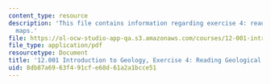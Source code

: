 ```yaml
---
content_type: resource
description: 'This file contains information regarding exercise 4: reading geological
  maps.'
file: https://ol-ocw-studio-app-qa.s3.amazonaws.com/courses/12-001-introduction-to-geology-fall-2013/8db87a6963f491cfe68d61a2a1bcce51_MIT12_001F13_Ex4_Geolo_Map.pdf
file_type: application/pdf
resourcetype: Document
title: '12.001 Introduction to Geology, Exercise 4: Reading Geological Maps'
uid: 8db87a69-63f4-91cf-e68d-61a2a1bcce51
---
```


